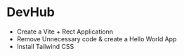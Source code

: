 # DevHub

- Create a Vite + Rect Applicationn
- Remove Unnecessary code & create a Hello World App
- Install Tailwind CSS